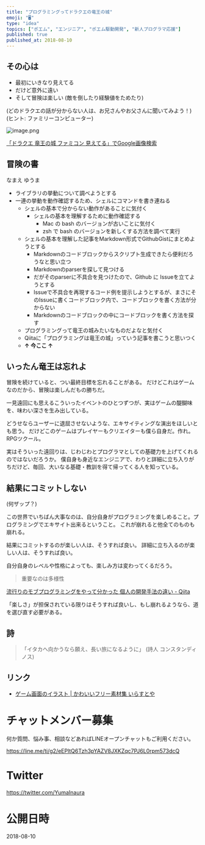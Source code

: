 ```yaml
---
title: "プログラミングってドラクエの竜王の城"
emoji: "🖥"
type: "idea"
topics: ["ポエム", "エンジニア", "ポエム駆動開発", "新人プログラマ応援"]
published: true
published_at: 2018-08-10
---
```



## その心は

- 最初にいきなり見えてる
- だけど意外に遠い
- そして冒険は楽しい (敵を倒したり経験値をためたり)


(どのドラクエの話が分からない人は、お兄さんやお父さんに聞いてみよう！)
(ヒント: ファミリーコンピューター)

![image.png](https://qiita-image-store.s3.amazonaws.com/0/89618/5e517939-46a8-e9c1-26a6-2572e4279959.png)

[「ドラクエ 竜王の城 ファミコン 見えてる」でGoogle画像検索](https://www.google.co.jp/search?tbm=isch&q=%E3%83%89%E3%83%A9%E3%82%AF%E3%82%A8+%E7%AB%9C%E7%8E%8B%E3%81%AE%E5%9F%8E+%E3%83%95%E3%82%A1%E3%83%9F%E3%82%B3%E3%83%B3%E3%80%80%E8%A6%8B%E3%81%88%E3%81%A6%E3%82%8B&oq=%E3%83%89%E3%83%A9%E3%82%AF%E3%82%A8+%E7%AB%9C%E7%8E%8B%E3%81%AE%E5%9F%8E+%E3%83%95%E3%82%A1%E3%83%9F%E3%82%B3%E3%83%B3%E3%80%80%E8%A6%8B%E3%81%88%E3%81%A6%E3%82%8B)

## 冒険の書

なまえ ゆうま

- ライブラリの挙動について調べようとする
- 一連の挙動を動作確認するため、シェルにコマンドを書き連ねる
  - シェルの基本で分からない動作があることに気付く
    - シェルの基本を理解するために動作確認する
      - Mac の bash のバージョンが古いことに気付く
      - zsh で bash のバージョンを新しくする方法を調べて実行
  - シェルの基本を理解した記事をMarkdown形式でGithubGistにまとめようとする
     - Markdownのコードブロックからスクリプト生成できたら便利だろうなと思い立つ
     - Markdownのparserを探して見つける
     - だがそのparserに不具合を見つけたので、Github に Issueを立てようとする
     - Issueで不具合を再現するコード例を提示しようとするが、まさにそのIssueに書くコードブロック内で、コードブロックを書く方法が分からない
     - Markdownのコードブロックの中にコードブロックを書く方法を探す
   - プログラミングって竜王の城みたいなものだよなと気付く
   - Qiitaに「プログラミングは竜王の城」っていう記事を書こうと思いつく
   - **↑ 今ここ ↑**

## いったん竜王は忘れよ

冒険を続けていると、つい最終目標を忘れることがある。
だけどこれはゲームなのだから、冒険は楽しんだもの勝ちだ。

一見遠回にも思えるこういったイベントのひとつずつが、実はゲームの醍醐味を、味わい深さを生み出している。

どうせならユーザーに退屈させないような、エキサイティングな演出をほしいとも思う。
だけどこのゲームはプレイヤーもクリエイターも僕ら自身だ。作れ。RPGツクール。

実はそういった遠回りは、じわじわとプログラマとしての基礎力を上げてくれるのではないだろうか。
僕自身も身近なエンジニアで、わりと詳細に立ち入りがちだけど、毎回、大いなる基礎・教訓を得て帰ってくる人を知っている。



## 結果にコミットしない

 (何ザップ？)

この世界でいちばん大事なのは、自分自身がプログラミングを楽しめること。プログラミングでエキサイト出来るということ。
これが崩れると他全てのものも崩れる。

結果にコミットするのが楽しい人は、そうすれば良い。
詳細に立ち入るのが楽しい人は、そうすれば良い。

自分自身のレベルや性格によっても、楽しみ方は変わってくるだろう。

>重要なのは多様性

[流行りのモブプログラミングをやって分かった 個人の開発手法の違い - Qiita](https://qiita.com/YumaInaura/items/ef2904676ad1707b7001#%E9%87%8D%E8%A6%81%E3%81%AA%E3%81%AE%E3%81%AF%E5%A4%9A%E6%A7%98%E6%80%A7)

「楽しさ」が担保されている限りはそうすれば良いし、もし崩れるようなら、道を選び直す必要がある。

## 詩

>「イタカへ向かうなら願え、長い旅になるように」
>(詩人 コンスタンディノス)

## リンク

- [ゲーム画面のイラスト | かわいいフリー素材集 いらすとや](https://www.irasutoya.com/2017/12/blog-post_121.html)








<!-- Update From Qiita API -->

# チャットメンバー募集


何か質問、悩み事、相談などあればLINEオープンチャットもご利用ください。

https://line.me/ti/g2/eEPltQ6Tzh3pYAZV8JXKZqc7PJ6L0rpm573dcQ





# Twitter


https://twitter.com/YumaInaura


<!-- Update From Qiita API -->



# 公開日時

2018-08-10
